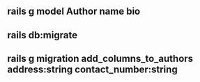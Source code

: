 
## rails g model Author name bio

## rails db:migrate

## rails g migration add_columns_to_authors address:string contact_number:string